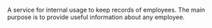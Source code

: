 A service for internal usage to keep records of employees. The main purpose is to provide useful information about any employee. 